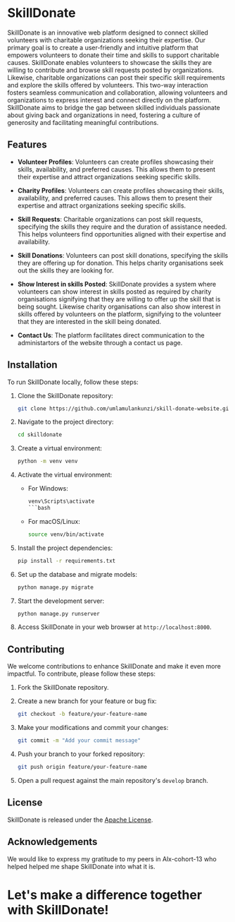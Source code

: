 # SkillDonate

SkillDonate is an innovative web platform designed to connect skilled volunteers with charitable organizations seeking their expertise. Our primary goal is to create a user-friendly and intuitive platform that empowers volunteers to donate their time and skills to support charitable causes. SkillDonate enables volunteers to showcase the skills they are willing to contribute and browse skill requests posted by organizations. Likewise, charitable organizations can post their specific skill requirements and explore the skills offered by volunteers. This two-way interaction fosters seamless communication and collaboration, allowing volunteers and organizations to express interest and connect directly on the platform. SkillDonate aims to bridge the gap between skilled individuals passionate about giving back and organizations in need, fostering a culture of generosity and facilitating meaningful contributions.

## Features

- **Volunteer Profiles**: Volunteers can create profiles showcasing their skills, availability, and preferred causes. This allows them to present their expertise and attract organizations seeking specific skills.

- **Charity Profiles**: Volunteers can create profiles showcasing their skills, availability, and preferred causes. This allows them to present their expertise and attract organizations seeking specific skills.

- **Skill Requests**: Charitable organizations can post skill requests, specifying the skills they require and the duration of assistance needed. This helps volunteers find opportunities aligned with their expertise and availability.

- **Skill Donations**: Volunteers can post skill donations, specifying the skills they are offering up for donation. This helps charity organisations seek out the skills they are looking for.

- **Show Interest in skills Posted**: SkillDonate provides a system where volunteers can show interest in skills posted as required by charity organisations signifying that they are willing to offer up the skill that is being sought. Likewise charity organisations can also show interest in skills offered by volunteers on the platform, signifying to the volunteer that they are interested in the skill being donated.

- **Contact Us**: The platform facilitates direct communication to the administartors of the website through a contact us page.


## Installation

To run SkillDonate locally, follow these steps:

1. Clone the SkillDonate repository:
   ```bash
   git clone https://github.com/umlamulankunzi/skill-donate-website.git
   ```

2. Navigate to the project directory:
   ```bash
   cd skilldonate
   ```

3. Create a virtual environment:
   ```bash
   python -m venv venv
   ```

4. Activate the virtual environment:
   - For Windows:
     ```cmd
     venv\Scripts\activate
     ```bash
   - For macOS/Linux:
     ```bash
     source venv/bin/activate
     ```

5. Install the project dependencies:
   ```bash
   pip install -r requirements.txt
   ```

6. Set up the database and migrate models:
   ```bash
   python manage.py migrate
   ```

7. Start the development server:
   ```bash
   python manage.py runserver
   ```

8. Access SkillDonate in your web browser at `http://localhost:8000`.

## Contributing

We welcome contributions to enhance SkillDonate and make it even more impactful. To contribute, please follow these steps:

1. Fork the SkillDonate repository.

2. Create a new branch for your feature or bug fix:
   ```bash
   git checkout -b feature/your-feature-name
   ```

3. Make your modifications and commit your changes:
   ```bash
   git commit -m "Add your commit message"
   ```

4. Push your branch to your forked repository:
   ```bash
   git push origin feature/your-feature-name
   ```

5. Open a pull request against the main repository's `develop` branch.

## License

SkillDonate is released under the [Apache License](LICENSE).

## Acknowledgements

We would like to express my gratitude to my peers in Alx-cohort-13 who helped helped me shape SkillDonate into what it is.


# Let's make a difference together with SkillDonate!
